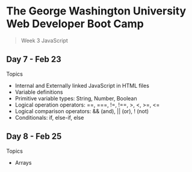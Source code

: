 # **The George Washington University Web Developer Boot Camp**
> Week 3 JavaScript

## **Day 7 - Feb 23**
Topics
- Internal and Externally linked JavaScript in HTML files
- Variable definitions
- Primitive variable types: String, Number, Boolean
- Logical operation operators: ==, ===, !=, !==, >, <, >=, <=
- Logical comparison operators: && (and), || (or), ! (not)
- Conditionals: if, else-if, else

## **Day 8 - Feb 25**
Topics
- Arrays